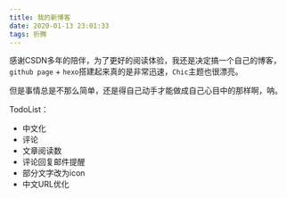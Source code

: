```yaml
---
title: 我的新博客
date: 2020-01-13 23:01:33
tags: 折腾
---
```


感谢CSDN多年的陪伴，为了更好的阅读体验，我还是决定搞一个自己的博客，`github page` + `hexo`搭建起来真的是非常迅速，`Chic`主题也很漂亮。

但是事情总是不那么简单，还是得自己动手才能做成自己心目中的那样啊，呐。

TodoList：

  - 中文化 
  - 评论
  - 文章阅读数 
  - 评论回复邮件提醒
  - 部分文字改为icon
  - 中文URL优化